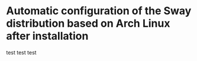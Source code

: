 <!-- README for DreamWM -->
# Automatic configuration of the Sway distribution based on Arch Linux after installation
test test test
